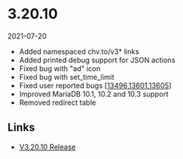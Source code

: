 # 3.20.10

2021-07-20

- Added namespaced chv.to/v3* links
- Added printed debug support for JSON actions
- Fixed bug with "ad" icon
- Fixed bug with set_time_limit
- Fixed user reported bugs [[13496](https://chevereto.com/community/threads/13496/),[13601](https://chevereto.com/community/threads/13601/),[13605](https://chevereto.com/community/threads/13605/)]
- Improved MariaDB 10.1, 10.2 and 10.3 support
- Removed redirect table

## Links

- [V3.20.10 Release](https://chevereto.com/community/threads/chevereto-v3-20-10.13622/)
